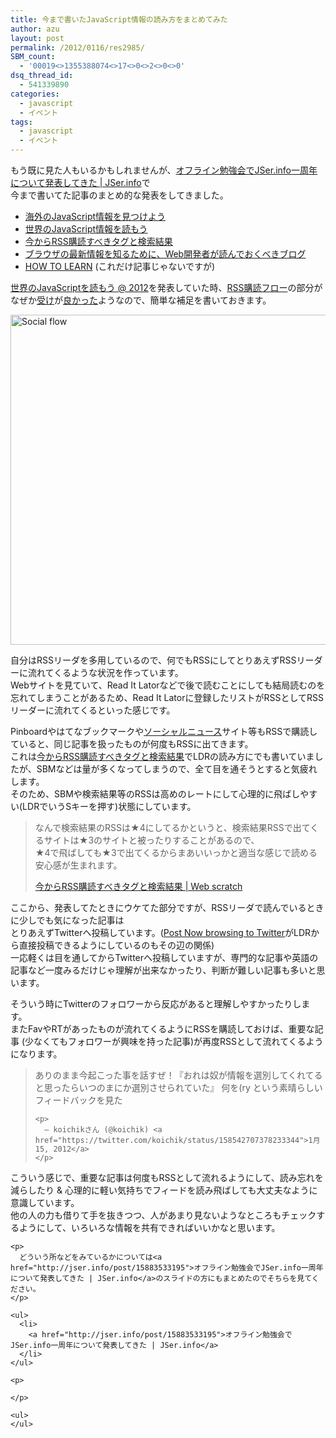 ```yaml
---
title: 今まで書いたJavaScript情報の読み方をまとめてみた
author: azu
layout: post
permalink: /2012/0116/res2985/
SBM_count:
  - '00019<>1355388074<>17<>0<>2<>0<>0'
dsq_thread_id:
  - 541339890
categories:
  - javascript
  - イベント
tags:
  - javascript
  - イベント
---
```

もう既に見た人もいるかもしれませんが、[オフライン勉強会でJSer.info一周年について発表してきた | JSer.info][1]で  
今まで書いてた記事のまとめ的な発表をしてきました。

*   [海外のJavaScript情報を見つけよう][2]
*   [世界のJavaScript情報を読もう][3]
*   [今からRSS購読すべきタグと検索結果][4]
*   [ブラウザの最新情報を知るために、Web開発者が読んでおくべきブログ][5]
*   [HOW TO LEARN][6] (これだけ記事じゃないですが)

[世界のJavaScriptを読もう @ 2012][7]を発表していた時、[RSS購読フロー][8]の部分がなぜか[受け][9]が[良かった][10]ようなので、簡単な補足を書いておきます。

<img title="social_flow.png" src="http://efcl.infol/wp-content/uploads/2012/01/social_flow.png" border="0" alt="Social flow" width="600" height="528" />

自分はRSSリーダを多用しているので、何でもRSSにしてとりあえずRSSリーダーに流れてくるような状況を作っています。  
Webサイトを見ていて、Read It Latorなどで後で読むことにしても結局読むのを忘れてしまうことがあるため、Read It Latorに登録したリストがRSSとしてRSSリーダーに流れてくるといった感じです。

Pinboardやはてなブックマークや[ソーシャルニュース][11]サイト等もRSSで購読していると、同じ記事を扱ったものが何度もRSSに出てきます。  
これは[今からRSS購読すべきタグと検索結果][12]でLDRの読み方にでも書いていましたが、SBMなどは量が多くなってしまうので、全て目を通そうとすると気疲れします。  
そのため、SBMや検索結果等のRSSは高めのレートにして心理的に飛ばしやすい(LDRでいうSキーを押す)状態にしています。

> なんで検索結果のRSSは★4にしてるかというと、検索結果RSSで出てくるサイトは★3のサイトと被ったりすることがあるので、  
> ★4で飛ばしても★3で出てくるからまあいいっかと適当な感じで読める安心感が生まれます。
> 
> [今からRSS購読すべきタグと検索結果 | Web scratch][13]

ここから、発表してたときにウケてた部分ですが、RSSリーダで読んでいるときに少しでも気になった記事は  
とりあえずTwitterへ投稿しています。([Post Now browsing to Twitter][14]がLDRから直接投稿できるようにしているのもその辺の関係)  
一応軽くは目を通してからTwitterへ投稿していますが、専門的な記事や英語の記事など一度みるだけじゃ理解が出来なかったり、判断が難しい記事も多いと思います。

そういう時にTwitterのフォロワーから反応があると理解しやすかったりします。  
またFavやRTがあったものが流れてくるようにRSSを購読しておけば、重要な記事 (少なくてもフォロワーが興味を持った記事)が再度RSSとして流れてくるようになります。

<div>
  <blockquote class="twitter-tweet" lang="ja">
    <p>
      ありのまま今起こった事を話すぜ！『おれは奴が情報を選別してくれてると思ったらいつのまにか選別させられていた』 何を(ry という素晴らしいフィードバックを見た
    </p>
    
    <p>
      — koichikさん (@koichik) <a href="https://twitter.com/koichik/status/158542707378233344">1月 15, 2012</a>
    </p>
  </blockquote>
  
  <p>
    </div> <p>
      こういう感じで、重要な記事は何度もRSSとして流れるようにして、読み忘れを減らしたり & 心理的に軽い気持ちでフィードを読み飛ばしても大丈夫なように意識しています。<br />他の人の力も借りて手を抜きつつ、人があまり見ないようなところもチェックするようにして、いろいろな情報を共有できればいいかなと思います。
    </p>
    
    <p>
      どういう所などをみているかについては<a href="http://jser.info/post/15883533195">オフライン勉強会でJSer.info一周年について発表してきた | JSer.info</a>のスライドの方にもまとめたのでそちらを見てください。
    </p>
    
    <ul>
      <li>
        <a href="http://jser.info/post/15883533195">オフライン勉強会でJSer.info一周年について発表してきた | JSer.info</a>
      </li>
    </ul>
    
    <p>
       
    </p>
    
    <ul>
    </ul>

 [1]: http://jser.info/post/15883533195
 [2]: http://efcl.info/2011/0116/res2185/ "海外のJavaScript情報を見つけよう"
 [3]: http://efcl.info/2011/0117/res2229/ "世界のJavaScript情報を読もう"
 [4]: http://efcl.info/2010/1025/res2018/ "今からRSS購読すべきタグと検索結果"
 [5]: http://efcl.info/2011/0301/res2303/ "ブラウザの最新情報を知るために、Web開発者が読んでおくべきブログ"
 [6]: http://azu.github.com/slide/HowToLearn/#slide1
 [7]: http://azu.github.com/slide/offline_study/javascript_world.html#slide1
 [8]: http://azu.github.com/slide/offline_study/javascript_world.html#slide29
 [9]: http://twitter.com/tatsuoSakurai/statuses/158419082654400512
 [10]: http://twitter.com/koichik/statuses/158542707378233344
 [11]: http://azu.github.com/slide/offline_study/javascript_world.html#slide22
 [12]: http://efcl.info/2010/1025/res2018/
 [13]: http://efcl.info/2010/1025/res2018/ "今からRSS購読すべきタグと検索結果 | Web scratch"
 [14]: http://userscripts.org/scripts/show/46441